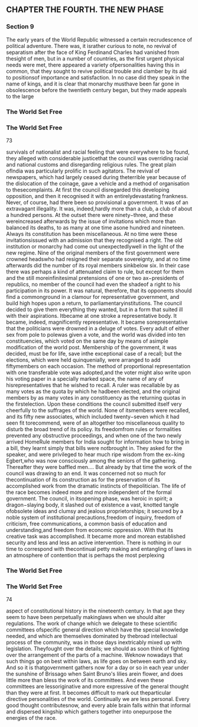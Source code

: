 ## CHAPTER THE FOURTH. THE NEW PHASE

### Section 9

The early years of the World Republic witnessed a certain recrudescence of political adventure. There was, it israther curious to note, no revival of separatism after the face of King Ferdinand Charles had vanished from thesight of men, but in a number of countries, as the first urgent physical needs were met, there appeared a variety ofpersonalities having this in common, that they sought to revive political trouble and clamber by its aid to positionsof importance and satisfaction. In no case did they speak in the name of kings, and it is clear that monarchy musthave been far gone in obsolescence before the twentieth century began, but they made appeals to the large
### The World Set Free

### The World Set Free
73


survivals of nationalist and racial feeling that were everywhere to be found, they alleged with considerable justicethat the council was overriding racial and national customs and disregarding religious rules. The great plain ofIndia was particularly prolific in such agitators. The revival of newspapers, which had largely ceased during theterrible year because of the dislocation of the coinage, gave a vehicle and a method of organisation to thesecomplaints. At first the council disregarded this developing opposition, and then it recognised it with an entirelydevastating frankness.
Never, of course, had there been so provisional a government. It was of an extravagant illegality. It was, indeed,hardly more than a club, a club of about a hundred persons. At the outset there were ninety−three, and these wereincreased afterwards by the issue of invitations which more than balanced its deaths, to as many at one time asone hundred and nineteen. Always its constitution has been miscellaneous. At no time were these invitationsissued with an admission that they recognised a right. The old institution or monarchy had come out unexpectedlywell in the light of the new regime. Nine of the original members of the first government were crowned headswho had resigned their separate sovereignty, and at no time afterwards did the number of its royal members sinkbelow six. In their case there was perhaps a kind of attenuated claim to rule, but except for them and the still moreinfinitesimal pretensions of one or two ax−presidents of republics, no member of the council had even the shadeof a right to his participation in its power. It was natural, therefore, that its opponents should find a commonground in a clamour for representative government, and build high hopes upon a return, to parliamentaryinstitutions.
The council decided to give them everything they wanted, but in a form that suited ill with their aspirations. Itbecame at one stroke a representative body. It became, indeed, magnificently representative. It became sorepresentative that the politicians were drowned in a deluge of votes. Every adult of either sex from pole to polewas given a vote, and the world was divided into ten constituencies, which voted on the same day by means of asimple modification of the world post. Membership of the government, it was decided, must be for life, save inthe exceptional case of a recall; but the elections, which were held quinquenially, were arranged to add fiftymembers on each occasion. The method of proportional representation with one transferable vote was adopted,and the voter might also write upon his voting paper in a specially marked space, the name of any of hisrepresentatives that he wished to recall. A ruler was recallable by as many votes as the quota by which he hadbeen elected, and the original members by as many votes in any constituency as the returning quotas in the firstelection.
Upon these conditions the council submitted itself very cheerfully to the suffrages of the world. None of itsmembers were recalled, and its fifty new associates, which included twenty−seven which it had seen fit torecommend, were of an altogether too miscellaneous quality to disturb the broad trend of its policy. Its freedomfrom rules or formalities prevented any obstructive proceedings, and when one of the two newly arrived HomeRule members for India sought for information how to bring in a bill, they learnt simply that bills were notbrought in. They asked for the speaker, and were privileged to hear much ripe wisdom from the ex−king Egbert,who was now consciously among the seniors of the gathering. Thereafter they were baffled men....
But already by that time the work of the council was drawing to an end. It was concerned not so much for thecontinuation of its construction as for the preservation of its accomplished work from the dramatic instincts of thepolitician.
The life of the race becomes indeed more and more independent of the formal government. The council, in itsopening phase, was heroic in spirit; a dragon−slaying body, it slashed out of existence a vast, knotted tangle ofobsolete ideas and clumsy and jealous proprietorships; it secured by a noble system of institutional precautions,freedom of inquiry, freedom of criticism, free communications, a common basis of education and understanding,and freedom from economic oppression. With that its creative task was accomplished. It became more and morean established security and less and less an active intervention. There is nothing in our time to correspond with thecontinual petty making and entangling of laws in an atmosphere of contention that is perhaps the most perplexing
### The World Set Free

### The World Set Free
74


aspect of constitutional history in the nineteenth century. In that age they seem to have been perpetually makinglaws when we should alter regulations. The work of change which we delegate to these scientific committees ofspecific general direction which have the special knowledge needed, and which are themselves dominated by thebroad intellectual process of the community, was in those days inextricably mixed up with legislation. Theyfought over the details; we should as soon think of fighting over the arrangement of the parts of a machine. Weknow nowadays that such things go on best within laws, as life goes on between earth and sky. And so it is thatgovernment gathers now for a day or so in each year under the sunshine of Brissago when Saint Bruno's lilies arein flower, and does little more than bless the work of its committees. And even these committees are lessoriginative and more expressive of the general thought than they were at first. It becomes difficult to mark out theparticular directive personalities of the world. Continually we are less personal. Every good thought contributesnow, and every able brain falls within that informal and dispersed kingship which gathers together into onepurpose the energies of the race.